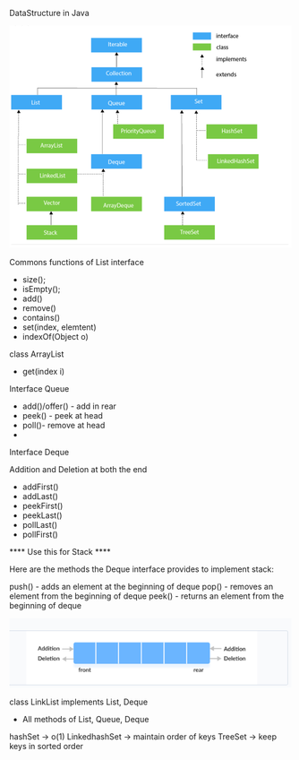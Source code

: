 DataStructure in Java

![img.png](img.png)

Commons functions of List interface

-  size();
- isEmpty();
- add()
- remove()
- contains()
- set(index, elemtent)
- indexOf(Object o)

class ArrayList

- get(index i)

Interface Queue

- add()/offer() - add in rear
- peek() - peek at head
- poll()- remove at head
- 
Interface Deque

Addition and Deletion at both the end

- addFirst()
- addLast()
- peekFirst()
- peekLast()
- pollLast()
- pollFirst()

**** Use this for Stack ****

Here are the methods the Deque interface provides to implement stack:

push() - adds an element at the beginning of deque
pop() - removes an element from the beginning of deque
peek() - returns an element from the beginning of deque

![img_1.png](img_1.png)

class LinkList implements List, Deque

- All methods of List, Queue, Deque



hashSet -> o(1)
LinkedhashSet -> maintain order of keys
TreeSet ->  keep keys in sorted order


